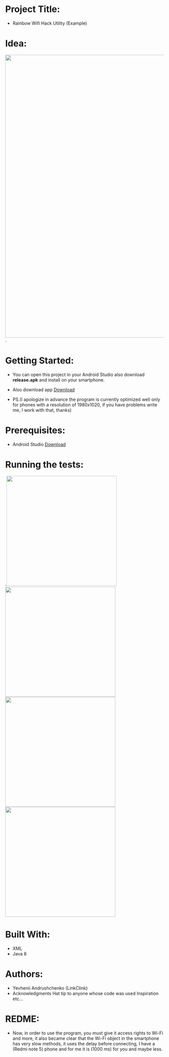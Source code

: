 
# Project Title:
* Rainbow Wifi Hack Utility (Example)

# Idea:
<img src="https://sun9-49.userapi.com/cHt-5NnzheOuuAQZj6i4aEOKdLsOOewFHZs_HQ/u1qMG8XDrAY.jpg" width="900">.

# Getting Started:
* You can open this project in your Android Studio also download **release.apk** and install on your smartphone.
* Also download app [Download](https://drive.google.com/file/d/1_6N9YYFhY-bv-hHmd6UA_x-tT_gT5zUF/view?usp=sharing)

* PS.(I apologize in advance the program is currently optimized well only for phones with a resolution of 1980x1020, if you have problems write me, I work with that, thanks)

# Prerequisites:
* Android Studio [Download](https://developer.android.com/studio)

# Running the tests:
.<img src="https://sun9-65.userapi.com/k6t6M3Jlnesq5NQIUFjD8FU8ASFe53Qf-iJ9oA/3J-4zh0pgMA.jpg" width="350">
<img src="https://sun9-72.userapi.com/6nbH7ScvP7IqkXC9Sn9AYxIQhQIWCqM-GMmGWA/dBzGBay-pzg.jpg" width="350">
<img src="https://sun9-4.userapi.com/SXJvOrHmp8MmvhimULdESxvb8osQ1uJzONNAHw/Z-oVrcLzpqw.jpg" width="350">
<img src="https://sun9-4.userapi.com/zIBTZ-HYu2fsv8ZYdH4KMlVSpbcDzmX9JJ5W6A/A95AwAWNSJs.jpg" width="350">


# Built With:
* XML
* Java 8

# Authors:
* Yevhenii Andrushchenko (LinkClink)
* Acknowledgments Hat tip to anyone whose code was used Inspiration etc...

# REDME:
* Now, in order to use the program, you must give it access rights to Wi-Fi and more, it also became clear that the Wi-Fi object in the smartphone has very slow methods, it uses the delay before connecting, I have a (Redmi note 5) phone and for me it is (1000 ms) for you and maybe less.


